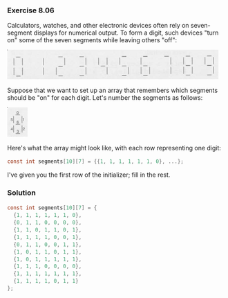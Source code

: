 ### Exercise 8.06
Calculators, watches, and other electronic devices often rely on seven-segment displays for numerical output. To form a digit, such devices "turn on" some of the seven segments while leaving others "off":

<img src="./digit_display.png" />

Suppose that we want to set up an array that remembers which segments should be
"on" for each digit. Let's number the segments as follows:

<img src="./segment_ex.png" />

Here's what the array might look like, with each row representing one digit:

```c
const int segments[10][7] = {{1, 1, 1, 1, 1, 1, 0}, ...};
```

I've given you the first row of the initializer; fill in the rest.

### Solution

```c
const int segments[10][7] = {
  {1, 1, 1, 1, 1, 1, 0},
  {0, 1, 1, 0, 0, 0, 0},
  {1, 1, 0, 1, 1, 0, 1},
  {1, 1, 1, 1, 0, 0, 1},
  {0, 1, 1, 0, 0, 1, 1},
  {1, 0, 1, 1, 0, 1, 1},
  {1, 0, 1, 1, 1, 1, 1},
  {1, 1, 1, 0, 0, 0, 0},
  {1, 1, 1, 1, 1, 1, 1},
  {1, 1, 1, 1, 0, 1, 1}
};
```
